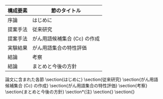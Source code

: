 構成要素 | 節のタイトル
 --- | --- 
序論 | はじめに
提案手法 | 従来研究
提案手法 | がん用語候補集合 (Cc) の作成
実験結果 | がん用語集合の特性評価
結論 | 考察
結論 | まとめと今後の方針

論文に含まれた各節
\section{はじめに}
\section{従来研究}
\section{がん用語候補集合 (Cc) の作成}
\section{がん用語集合の特性評価}
\section{考察}
\section{まとめと今後の方針}
\section*{注}
\section{}
\section{}
